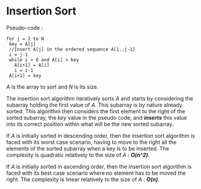 # Insertion Sort

Pseudo-code :
  
    for j = 2 to N
     key = A[j]
     //Insert A[j] in the ordered sequence A[1..j-1]
     i = j-1
     while i > 0 and A[i] > key
       A[i+1] = A[i]
       i = i-1
     A[i+1] = key
    
    
_A_ is the array to sort and _N_ is its size.

The insertion sort algorithm iteratively sorts _A_ and starts by considering the subarray holding the first value of _A_. This subarray is by nature already sorted. This algorithm then considers the first element to the right of the sorted subarray, the _key_ value in the pseudo code, and **_inserts_** this value into its correct position within what will be the new sorted subarray. 

If _A_ is initially sorted in descending order, then the insertion sort algorithm is faced with its worst case scenario, having to move to the right all the elements of the sorted subarray when a key is to be inserted. The complexity is quadratic relatively to the size of _A_ : **_O(n^2)_**.

If _A_ is initially sorted in ascending order, then the insertion sort algorithm is faced with its best case scenario where no element has to be moved the right. The complexity is linear relatively to the size of _A_ : **_O(n)_**.
